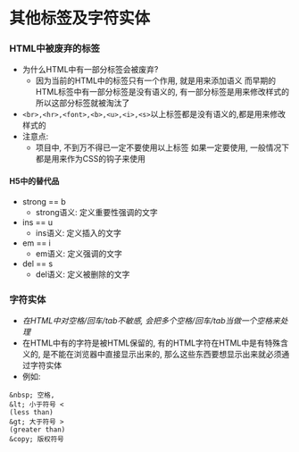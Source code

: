 # 其他标签及字符实体

### HTML中被废弃的标签

* 为什么HTML中有一部分标签会被废弃?
  * 因为当前的HTML中的标签只有一个作用, 就是用来添加语义 而早期的HTML标签中有一部分标签是没有语义的, 有一部分标签是用来修改样式的 所以这部分标签就被淘汰了
* `<br>,<hr>,<font>,<b>,<u>,<i>,<s>`以上标签都是没有语义的,都是用来修改样式的
* 注意点:
  * 项目中, 不到万不得已一定不要使用以上标签 如果一定要使用, 一般情况下都是用来作为CSS的钩子来使用

#### H5中的替代品

* strong == b
  * strong语义: 定义重要性强调的文字
* ins == u
  * ins语义: 定义插入的文字
* em == i
  * em语义: 定义强调的文字
* del == s
  * del语义: 定义被删除的文字

### 字符实体

* _在HTML中对空格/回车/tab不敏感, 会把多个空格/回车/tab当做一个空格来处理_
* 在HTML中有的字符是被HTML保留的, 有的HTML字符在HTML中是有特殊含义的, 是不能在浏览器中直接显示出来的, 那么这些东西要想显示出来就必须通过字符实体
* 例如:

```text
&nbsp; 空格,
&lt; 小于符号 <
(less than)
&gt; 大于符号 >
(greater than)
&copy; 版权符号
```

